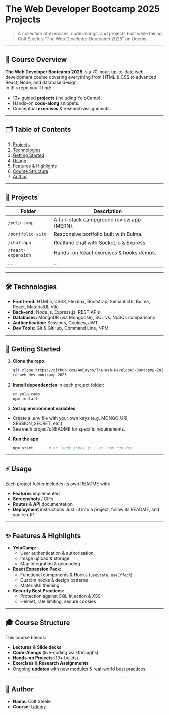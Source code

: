 # The Web Developer Bootcamp 2025 Projects

> A collection of exercises, code-alongs, and projects built while taking Colt Steele’s “The Web Developer Bootcamp 2025” on Udemy.

---

## 📖 Course Overview

**The Web Developer Bootcamp 2025** is a 70-hour, up-to-date web development course covering everything from HTML & CSS to advanced React, Node, and database design.  
In this repo you’ll find:

- 13+ guided **projects** (including YelpCamp).
- Hands-on **code-along** snippets.
- Conceptual **exercises** & research assignments.

---

## 🗂 Table of Contents

1. [Projects](#-projects)  
2. [Technologies](#-technologies)  
3. [Getting Started](#-getting-started)  
4. [Usage](#usage)  
5. [Features & Highlights](#features-highlights)  
6. [Course Structure](#course-structure)  
7. [Author](#author)  

---

## 🚀 Projects

| Folder             | Description                                |
| ------------------ | ------------------------------------------ |
| `/yelp-camp`       | A full-stack campground review app (MERN). |
| `/portfolio-site`  | Responsive portfolio built with Bulma.     |
| `/chat-app`        | Realtime chat with Socket.io & Express.    |
| `/react-expansion` | Hands-on React exercises & hooks demos.    |
| ...                | ...                                        |


---

## 🛠 Technologies

- **Front-end:** HTML5, CSS3, Flexbox, Bootstrap, SemanticUI, Bulma, React, MaterialUI, Vite  
- **Back-end:** Node.js, Express.js, REST APIs  
- **Databases:** MongoDB (via Mongoose), SQL vs. NoSQL comparisons  
- **Authentication:** Sessions, Cookies, JWT  
- **Dev Tools:** Git & GitHub, Command Line, NPM  

---

## 🔧 Getting Started

1. **Clone the repo**  
   ```bash
   git clone https://github.com/AnDayno/The-Web-Developer-Bootcamp-2025.git
   cd web-dev-bootcamp-2025
   
2. **Install dependencies** in each project folder:
   ```bash
   cd yelp-camp
   npm install

3. **Set up environment variables**
 * Create a .env file with your own keys (e.g. MONGO_URI, SESSION_SECRET, etc.)
 * See each project’s README for specific requirements.

4. **Run the app**
   ```bash
   npm start       # or `node index.js`, or `npm run dev`

---
<a name="usage"></a>
## ⚡️ Usage
Each project folder includes its own README with:
* **Features** implemented
* **Screenshots** / GIFs
* **Routes** & **API** documentation
* **Deployment** instructions
Just `cd` into a project, follow its README, and you’re off!

---
<a name="features-highlights"></a>
## ✨ Features & Highlights
 * **YelpCamp:**
   * User authentication & authorization
   * Image upload & storage
   * Map integration & geocoding
 * **React Expansion Pack:**
   * Functional components & Hooks (`useState`, `useEffect`)
   * Custom hooks & design patterns
   * MaterialUI theming
 * **Security Best Practices:**
   * Protection against SQL Injection & XSS
   * Helmet, rate limiting, secure cookies

---
<a name="course-structure"></a>
## 🎓 Course Structure
This course blends:
 * **Lectures** & **Slide decks**
 * **Code-Alongs** (live-coding walkthroughs)
 * **Hands-on Projects** (13+ builds)
 * **Exercises** & **Research Assignments**
 * Ongoing **updates** with new modules & real-world best practices

---
<a name="author"></a>
## 👤 Author
 * **Name:** Colt Steele
 * **Course:** [Udemy](https://www.udemy.com/course/the-web-developer-bootcamp/)  
